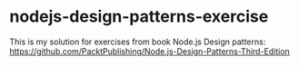 # nodejs-design-patterns-exercise

This is my solution for exercises from book Node.js Design patterns: https://github.com/PacktPublishing/Node.js-Design-Patterns-Third-Edition
